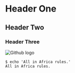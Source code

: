 # Header One
## Header Two
### Header Three

![Github logo](https://github.githubassets.com/assets/GitHub-Mark-ea2971cee799.png)

```
$ echo 'All in Africa rules.'
All in Africa rules.
```
